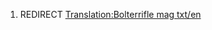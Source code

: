 1.  REDIRECT [Translation:Bolterrifle mag
    txt/en](Translation:Bolterrifle_mag_txt/en "wikilink")
